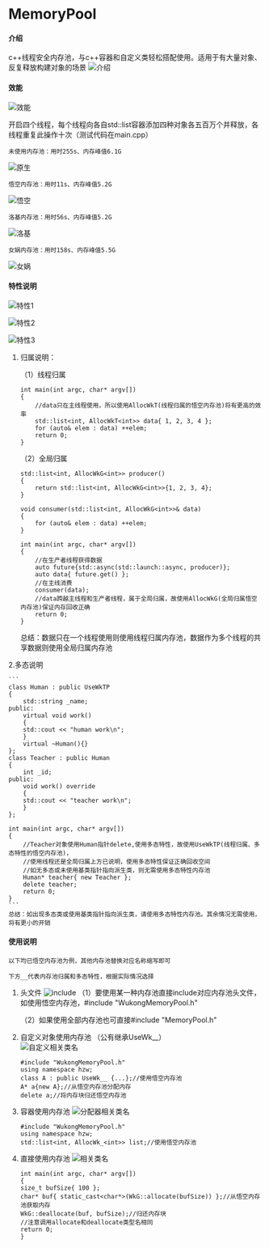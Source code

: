 # MemoryPool

#### 介绍
c++线程安全内存池，与c++容器和自定义类轻松搭配使用。适用于有大量对象、反复释放构建对象的场景
![介绍](https://images.gitee.com/uploads/images/2019/0901/131457_50fb3fb4_5038916.png "介绍.png")

#### 效能

![效能](https://images.gitee.com/uploads/images/2019/0901/140207_377341aa_5038916.png "效能.png")

开启四个线程，每个线程向各自std::list容器添加四种对象各五百万个并释放，各线程重复此操作十次（测试代码在main.cpp）

`未使用内存池：用时255s、内存峰值6.1G`

![原生](https://images.gitee.com/uploads/images/2019/0901/135813_476a09b7_5038916.png "原生-255-6.1.png")

`悟空内存池：用时11s、内存峰值5.2G`

![悟空](https://images.gitee.com/uploads/images/2019/0901/135843_d4d54115_5038916.png "悟空-11-5.2.png")

`洛基内存池：用时56s、内存峰值5.2G`

![洛基](https://images.gitee.com/uploads/images/2019/0901/135949_bcb14af6_5038916.png "洛基-56-5.2.png")

`女娲内存池：用时158s、内存峰值5.5G`

![女娲](https://images.gitee.com/uploads/images/2019/0901/140033_dfff1f9d_5038916.png "女娲-158-5.5.png")

#### 特性说明
![特性1](https://images.gitee.com/uploads/images/2019/0901/141020_8ae59f7f_5038916.png "特性1.png")

![特性2](https://images.gitee.com/uploads/images/2019/0901/141036_daffcec7_5038916.png "特性2.png")

![特性3](https://images.gitee.com/uploads/images/2019/0901/141050_0694c81d_5038916.png "特性3.png")

1. 归属说明：

    （1）线程归属
    ```
    int main(int argc, char* argv[])
    {
        //data只在主线程使用，所以使用AllocWkT(线程归属的悟空内存池)将有更高的效率
	    std::list<int, AllocWkT<int>> data{ 1, 2, 3, 4 };
	    for (auto& elem : data) ++elem;
	    return 0;
    }
    ```
    （2）全局归属
    ```
    std::list<int, AllocWkG<int>> producer()
    {
	    return std::list<int, AllocWkG<int>>{1, 2, 3, 4};
    }

    void consumer(std::list<int, AllocWkG<int>>& data)
    {
	    for (auto& elem : data) ++elem;
    }

    int main(int argc, char* argv[])
    {
        //在生产者线程获得数据
	    auto future{std::async(std::launch::async, producer)};
	    auto data{ future.get() };
        //在主线消费
	    consumer(data);
        //data跨越主线程和生产者线程，属于全局归属，故使用AllocWkG(全局归属悟空内存池)保证内存回收正确
	    return 0;
    }
    ```
    总结：数据只在一个线程使用则使用线程归属内存池，数据作为多个线程的共享数据则使用全局归属内存池

2.多态说明

    ```
    class Human : public UseWkTP
    {
	    std::string _name;
    public:
	    virtual void work()
	    {
		std::cout << "human work\n";
	    }
        virtual ~Human(){}
    };
    class Teacher : public Human
    {
	    int _id;
    public:
	    void work() override
	    {
		std::cout << "teacher work\n";
	    }
    };

    int main(int argc, char* argv[])
    {
        //Teacher对象使用Human指针delete,使用多态特性，故使用UseWkTP(线程归属、多态特性的悟空内存池)，
        //使用线程还是全局归属上方已说明，使用多态特性保证正确回收空间
        //如无多态或未使用基类指针指向派生类，则无需使用多态特性内存池
	    Human* teacher{ new Teacher };
	    delete teacher;
	    return 0;
    }
    ```
    总结：如出现多态类或使用基类指针指向派生类，请使用多态特性内存池。其余情况无需使用，将有更小的开销

#### 使用说明

    以下均已悟空内存池为例，其他内存池替换对应名称缩写即可

    下方__代表内存池归属和多态特性，根据实际情况选择

1. 头文件
     ![include](https://images.gitee.com/uploads/images/2019/0901/205631_ef533671_5038916.png "include.png")
    （1）要使用某一种内存池直接include对应内存池头文件，如使用悟空内存池，#include "WukongMemoryPool.h"

    （2）如果使用全部内存池也可直接#include "MemoryPool.h"

2. 自定义对象使用内存池 （公有继承UseWk__）   
    ![自定义相关类名](https://images.gitee.com/uploads/images/2019/0901/210557_6cba3d28_5038916.png "自定义相关类名.png")
    ```
    #include "WukongMemoryPool.h"
    using namespace hzw;
    class A : public UseWk__ {...};//使用悟空内存池
    A* a{new A};//从悟空内存池分配内存
    delete a;//将内存块归还悟空内存池
    ```

3. 容器使用内存池
    ![分配器相关类名](https://images.gitee.com/uploads/images/2019/0901/211123_05ce2596_5038916.png "分配器相关类名.png")
    ```
    #include "WukongMemoryPool.h"
    using namespace hzw;
    std::list<int, AllocWk_<int>> list;//使用悟空内存池
    ```

4. 直接使用内存池
    ![相关类名](https://images.gitee.com/uploads/images/2019/0901/212126_81f11e0f_5038916.png "相关类名.png")
    ```
    int main(int argc, char* argv[])
    {
	size_t bufSize{ 100 };
	char* buf{ static_cast<char*>(WkG::allocate(bufSize)) };//从悟空内存池获取内存
	WkG::deallocate(buf, bufSize);//归还内存块
    //注意调用allocate和deallocate类型名相同
	return 0;
    }
    ```
